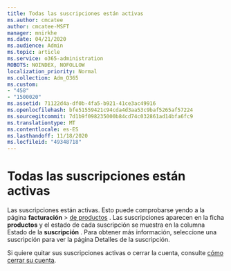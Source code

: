 ```yaml
---
title: Todas las suscripciones están activas
ms.author: cmcatee
author: cmcatee-MSFT
manager: mnirkhe
ms.date: 04/21/2020
ms.audience: Admin
ms.topic: article
ms.service: o365-administration
ROBOTS: NOINDEX, NOFOLLOW
localization_priority: Normal
ms.collection: Adm_O365
ms.custom:
- "458"
- "1500020"
ms.assetid: 71122d4a-df0b-4fa5-b921-41ce3ac49916
ms.openlocfilehash: bfe51559421c94cda4d3aa53c9baf5265af57224
ms.sourcegitcommit: 7d1b9f098235000b84cd74c032861ad14bfa6fc9
ms.translationtype: MT
ms.contentlocale: es-ES
ms.lasthandoff: 11/18/2020
ms.locfileid: "49348718"
---
```

# <a name="all-subscriptions-are-active"></a>Todas las suscripciones están activas

Las suscripciones están activas. Esto puede comprobarse yendo a la página **facturación** \> [de productos](https://go.microsoft.com/fwlink/p/?linkid=842054) . Las suscripciones aparecen en la ficha **productos** y el estado de cada suscripción se muestra en la columna Estado de la **suscripción** . Para obtener más información, seleccione una suscripción para ver la página Detalles de la suscripción.
  
Si quiere quitar sus suscripciones activas o cerrar la cuenta, consulte [cómo cerrar su cuenta](https://docs.microsoft.com/microsoft-365/commerce/close-your-account?view=o365-worldwide).
